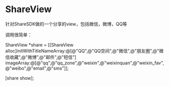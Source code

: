 # ShareView
针对ShareSDK做的一个分享的view，包括微信，微博，QQ等



调用很简单：


ShareView *share = [[ShareView alloc]initWithTitleNameArray:@[@"QQ",@"QQ空间",@"微信",@"朋友圈",@"微信收藏",@"微博",@"邮件",@"短信"] imageArray:@[@"qq",@"qq_zone",@"weixin",@"weixinquan",@"weixin_fav",@"weibo",@"email",@"sms"]];
            
[share show];
